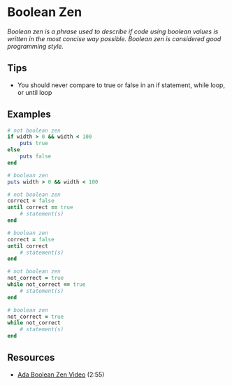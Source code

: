 # Boolean Zen

_Boolean zen is a phrase used to describe if code using boolean values is written in the most concise way possible. Boolean zen is considered good programming style._

## Tips

* You should never compare to true or false in an if statement, while loop, or until loop

## Examples

```ruby
# not boolean zen
if width > 0 && width < 100
    puts true
else
    puts false
end

# boolean zen
puts width > 0 && width < 100
```

```ruby
# not boolean zen
correct = false
until correct == true
    # statement(s)
end

# boolean zen
correct = false
until correct
    # statement(s)
end
```

```ruby
# not boolean zen
not_correct = true
while not_correct == true
    # statement(s)
end

# boolean zen
not_correct = true
while not_correct
    # statement(s)
end
```

## Resources

* [Ada Boolean Zen Video](https://adaacademy.hosted.panopto.com/Panopto/Pages/Viewer.aspx?id=1d4f3740-edc2-469a-ac3c-bf980dd649cf) (2:55)